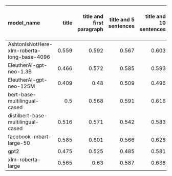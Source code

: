 | model_name                                 |   title |   title and first paragraph |   title and 5 sentences |   title and 10 sentences |   title and first sentence each paragraph | raw text   |
|:-------------------------------------------|--------:|----------------------------:|------------------------:|-------------------------:|------------------------------------------:|:-----------|
| AshtonIsNotHere-xlm-roberta-long-base-4096 |   0.559 |                       0.592 |                   0.567 |                    0.603 |                                     0.581 | 0.636      |
| EleutherAI-gpt-neo-1.3B                    |   0.466 |                       0.572 |                   0.585 |                    0.593 |                                     0.582 | 0.636      |
| EleutherAI-gpt-neo-125M                    |   0.409 |                       0.48  |                   0.509 |                    0.496 |                                     0.518 | 0.592      |
| bert-base-multilingual-cased               |   0.5   |                       0.568 |                   0.591 |                    0.616 |                                     0.583 | **0.654**  |
| distilbert-base-multilingual-cased         |   0.516 |                       0.571 |                   0.542 |                    0.583 |                                     0.576 | 0.638      |
| facebook-mbart-large-50                    |   0.585 |                       0.601 |                   0.566 |                    0.628 |                                     0.616 | 0.645      |
| gpt2                                       |   0.475 |                       0.525 |                   0.485 |                    0.581 |                                     0.512 | 0.618      |
| xlm-roberta-large                          |   0.565 |                       0.63  |                   0.587 |                    0.638 |                                     0.623 | 0.636      |
